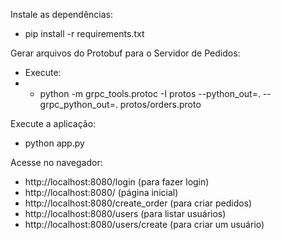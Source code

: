 Instale as dependências:
* pip install -r requirements.txt

Gerar arquivos do Protobuf para o Servidor de Pedidos:
* Execute:
* * python -m grpc_tools.protoc -I protos --python_out=. --grpc_python_out=. protos/orders.proto

Execute a aplicação:
* python app.py

Acesse no navegador:
* http://localhost:8080/login (para fazer login)
* http://localhost:8080/ (página inicial)
* http://localhost:8080/create_order (para criar pedidos)
* http://localhost:8080/users (para listar usuários)
* http://localhost:8080/users/create (para criar um usuário)

